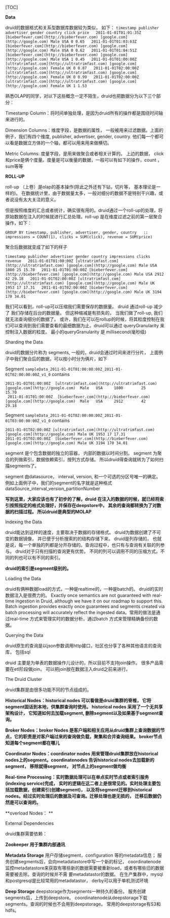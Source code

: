 [TOC]

**Data**

druid的数据格式和关系型数据库数据较为类似， 如下：
`timestamp publisher advertiser gender country click price  
2011-01-01T01:01:35Z [bieberfever.com](http://bieberfever.com) [google.com](http://google.com) Male USA 0 0.65  
2011-01-01T01:03:63Z [bieberfever.com](http://bieberfever.com) [google.com](http://google.com) Male USA 0 0.62  
2011-01-01T01:04:51Z [bieberfever.com](http://bieberfever.com) [google.com](http://google.com) Male USA 1 0.45  
2011-01-01T01:00:00Z [ultratrimfast.com](http://ultratrimfast.com) [google.com](http://google.com) Female UK 0 0.87  
2011-01-01T02:00:00Z [ultratrimfast.com](http://ultratrimfast.com) [google.com](http://google.com) Female UK 0 0.99  
2011-01-01T02:00:00Z [ultratrimfast.com](http://ultratrimfast.com) [google.com](http://google.com) Female UK 1 1.53`


熟悉OLAP的同学，对以下这些概念一定不陌生，druid也把数据分为以下三个部分：

Timestamp Column：将时间单独处理，是因为druid所有的操作都是围绕时间轴来进行的。

Dimension Columns：维度字段，是数据的属性， 一般被用来过滤数据。上面的例子，我们有四个维度, publisher, advertiser, gender, country. 他们每一个都可以看是数据立方体的一个轴，都可以用来用来做横切。

Metric Columns: 度量字段，是用来做聚合或者相关计算的。 上边的数据， click和price是俩个度量。度量是可以衡量的数据，一般可以有如下的操作，count ，sum等等

  


**ROLL-UP**

  


roll-up （上卷）是olap的基本操作(除此之外还有下钻，切片等， 基本理论是一样的)。 在数据统计里，由于数据量太多，一般对细分的数据不是特别干兴趣，或者说没有太大关注的意义。

但是按照维度的汇总或者统计，确实很有用的。druid通过一个roll-up的处理，将原始数据在注入的时候就进行汇总处理。roll-up 是在维度过滤之前的第一层聚合操作，如下：

`GROUP BY timestamp, publisher, advertiser, gender, country  
:: impressions = COUNT(1), clicks = SUM(click), revenue = SUM(price)`

聚合后数据就变成了如下的样子

`timestamp publisher advertiser gender country impressions clicks revenue  
2011-01-01T01:00:00Z [ultratrimfast.com](http://ultratrimfast.com) [google.com](http://google.com) Male USA 1800 25 15.70  
2011-01-01T01:00:00Z [bieberfever.com](http://bieberfever.com) [google.com](http://google.com) Male USA 2912 42 29.18  
2011-01-01T02:00:00Z [ultratrimfast.com](http://ultratrimfast.com) [google.com](http://google.com) Male UK 1953 17 17.31  
2011-01-01T02:00:00Z [bieberfever.com](http://bieberfever.com) [google.com](http://google.com) Male UK 3194 170 34.01`


我们可以看到，roll-up可以压缩我们需要保存的数据量。 druid 通过roll-up 减少了 我们存储在后台的数据量。 但这种缩减是有损失的， 当我们做了roll-up, 我们就无法查询细分的数据了。 或许，我们在可以在rollup的时候，将其粒度控制在我们可以查询到我们需要查看的最细数据为止。druid可以通过 queryGranularity 来控制注入数据的粒度。 最小的queryGranularity 是 millisecond(毫秒级)

Sharding the Data

druid的数据分片称为 segments, 一般的，druid会通过时间来进行分片， 上面例子中我们聚合后的数据，可以按小时分为俩片，如下

Segment `sampleData_2011-01-01T01:00:00:00Z_2011-01-01T02:00:00:00Z_v1_0` contains

    2011-01-01T01:00:00Z  [ultratrimfast.com](http://ultratrimfast.com)  [google.com](http://google.com)  Male   USA     1800        25     15.70
     2011-01-01T01:00:00Z  [bieberfever.com](http://bieberfever.com)    [google.com](http://google.com)  Male   USA     2912        42     29.18


Segment `sampleData_2011-01-01T02:00:00:00Z_2011-01-01T03:00:00:00Z_v1_0` contains

    2011-01-01T02:00:00Z [ultratrimfast.com](http://ultratrimfast.com) [google.com](http://google.com) Male UK 1953 17 17.31
    2011-01-01T02:00:00Z  [bieberfever.com](http://bieberfever.com) [google.com](http://google.com) Male UK 3194 170 34.01


segment 是个包含数据的独立的容器， 内部的数据以时间分割。 segment 为聚合的列做索引，数据依赖索引，按列方式存储。 所以druid得查询就转为了如何扫描segments了。

segment 由datasource， interval, version, 和一个可选的分区号唯一的确定。 例如上面例子中，我们的segment的名字就是这种格式dataSource_interval_version_partitionNumber

**写到这里，大家应该也有了初步的了解，druid 在注入的数据的时候，就已经将索引按照指定的格式处理好，并保存在deepstore中， 其余的查询都转换为了对数据的扫描过程。 所以druid是典型的MOLAP**

Indexing the Data

druid能达到这样的速度，主要取决于数据的存储格式。 druid为数据创建了不可变的数据镜像， 并已便于分析搜索的的结构存储下来。 druid是列存储的， 也就是说，每一个单独的列都是分开存储的。查询过程中，也只有与查询有关联的列参与。 druid对于只有扫描的查询更有优势。 不同的列可以调用不同的压缩方式。不同的列也可以有不同的索引。

**druid的索引是segment级别的。**

Loading the Data

druid有俩种数据load的方式，一种是realtime的，一种是batch的。 druid的实时数据注入是很费力的。 Exactly once semantics are not guaranteed with real-time ingestion in Druid, although we have it on our roadmap to support this. Batch ingestion provides exactly once guarantees and segments created via batch processing will accurately reflect the ingested data。常用的做法是通过real-time 方式来管理实时的数据分析，通过batch 方式来管理精确备份的数据。

Querying the Data

druid原生的查询是以json参数调用http接口，社区也分享了各种其他语言的查询库， 包括sql

druid 主要是为单表的数据操作儿设计的，所以目前不支持join操作。 很多产品需要在etl阶段做join， 可以把join放在数据注入druid之前来进行。

The Druid Cluster


druid集群是由很多功能不同的节点组成的。

  


**Historical Nodes：historical nodes 可以看做是druid集群的脊椎， 它将segment固话到本地，供集群查询时使用。 historical nodes 采用了一个无共享架构设计， 它知道如何去加载segment, 删除segment以及如果基于segment查询。**

**Broker Nodes：broker Nodes 是客户端和相关应用从druid集群上查询数据的节点，它的职责是对客户端过来的查询做负载，聚集和合并查询结果。 broker节点知道每个segment都在哪儿**

**Coordinator Nodes：coordinator nodes 用来管理druid集群放在historical nodes上的segment。coordinatenodes 告诉historical nodes去加载新的segment， 移除就得segment， 对节点上的segment做均衡**

**Real-time Processing：实时数据处理可以在单点实时节点或者索引服务(indexing service)完成， 实时的逻辑在这二者上是很常见的。实时处理主要包括加载数据，创建索引(创建segment)， 以及将segment迁移到historical nodes。经过实时处理后的数据及可查询。迁移处理也是无损的， 迁移后数据仍然是可以查询的。**

**overload Nodes： **


External Dependencies

druid集群需要依赖：

**Zookeeper 用于集群内部通讯**

**Metadata Storage** 用户存储segment，configuration 等的metadata信息； 服务创建segments后，会向metadatastore中写一个新的标记， coordinatenode监控metadatastore来获取有哪些新的数据需要被重新load，或者有哪些旧的数据需要被去除。查询的时候并不需 要metadatastor的数据。 在生产集群中，mysql 和postgresql是比较常用的metadatastor， derby可以用于单机测试环境

**Deep Storage** deepstorage作为segments一种持久的备份。 服务创建segments后，上传到deepstore。 coordinatenode从deepstorage下载segments。查询的时候也不会用到deepstorage。 常用的deepstorage有S3和hdfs。


